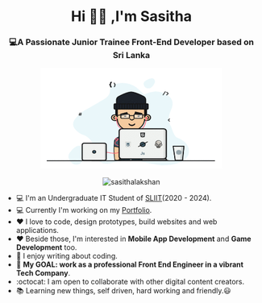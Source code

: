 <h1 align="center">Hi 🙋‍♂️ ,I'm Sasitha</h1>
<h3 align="center">💻A Passionate Junior Trainee Front-End Developer based on Sri Lanka</h3>

<p align="center">
  <img width="360" height="200" src="https://github.com/SasithaLakshan/SasithaLakshan/blob/main/FE.gif">
</p>

<p align="center"> <img src="https://komarev.com/ghpvc/?username=sasithalakshan&label=Profile%20views&color=0e75b6&style=flat" alt="sasithalakshan" /> </p>

- :computer: I'm an Undergraduate IT Student of [SLIIT](https://www.sliit.lk)(2020 - 2024).
- :computer: Currently I'm working on my [Portfolio](https://SasithaLakshan.github.com).
- :heart: I love to code, design prototypes, build websites and web applications.
- :heart: Beside those, I'm interested in **Mobile App Development** and **Game Development** too.
- :pencil: I enjoy writing about coding.
- :electric_plug: **My GOAL: work as a professional Front End Engineer in a vibrant Tech Company**.
- :octocat: I am open to collaborate with other digital content creators.
- :books: Learning new things, self driven, hard working and friendly.:smiley:
